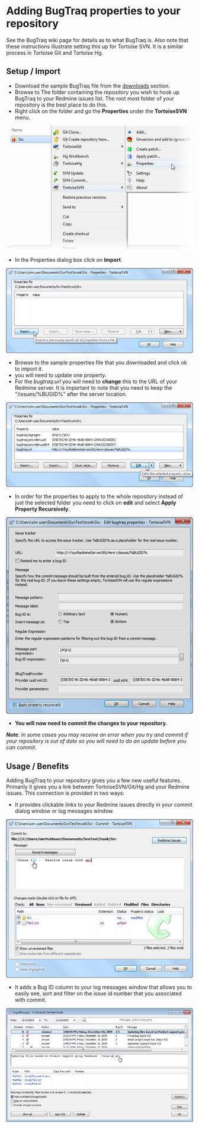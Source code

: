 # Adding BugTraq properties to your repository #

See the BugTraq wiki page for details as to what BugTraq is. Also note that these instructions illustrate setting this up for Tortoise SVN.  It is a similar process in Tortoise Git and Tortoise Hg.

## Setup / Import ##
  * Download the sample BugTraq file from the [downloads](downloads) section.
  * Browse to The folder containing the _repository_ you wish to hook up BugTraq to your Redmine issues list. The root most folder of your repository is the best place to do this.
  * Right click on the folder and go the   **Properties** under the **TortoiseSVN** menu.

![Images/Screenshots/bugtraq01.png](Images/Screenshots/bugtraq01.png)


  * In the Properties dialog box click on   **Import**.

![Images/Screenshots/bugtraq02.png](Images/Screenshots/bugtraq02.png)


  * Browse to the sample properties file that you downloaded and click ok to import it.
  * you will need to update one property.
  * For the _bugtraq:url_ you will need to **change** this to the URL of your Redmine server.  It is important to note that you need to keep the "/issues/%BUGID%" after the server location.

![Images/Screenshots/bugtraq03.png](Images/Screenshots/bugtraq03.png)


  * In order for the properties to apply to the whole repository instead of just the selected folder you need to click on **edit** and select **Apply Property Recursively**.

![Images/Screenshots/bugtraq04.png](Images/Screenshots/bugtraq04.png)


  * **You will now need to commit the changes to your repository.**

_**Note**: In some cases you may receive an error when you try and commit if your repository is out of date so you will need to do an update before you can commit._

## Usage / Benefits ##

Adding BugTraq to your repository gives you a few new useful features.  Primarily it gives you a link between TortoiseSVN/Git/Hg and your Redmine issues.
This connection is provided in two ways:

  * It provides clickable links to your Redmine issues directly in your commit dialog window or log messages window.

![Images/Screenshots/bugtraq05.png](Images/Screenshots/bugtraq05.png)


  * It adds a Bug ID column to your log messages window that allows you to easily see, sort and filter on the issue id number that you associated with commit.

![Images/Screenshots/bugtraq06.png](Images/Screenshots/bugtraq06.png)

